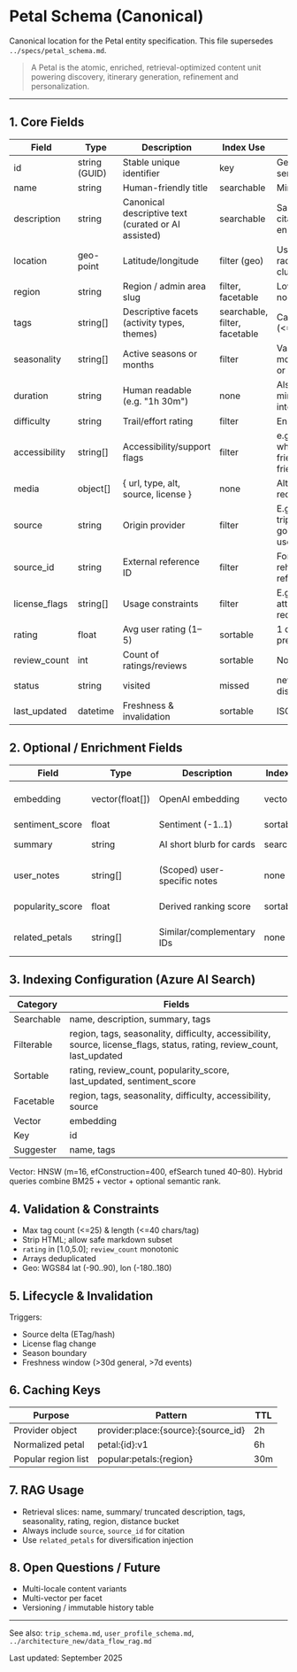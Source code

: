 # Petal Schema (Canonical)

Canonical location for the Petal entity specification. This file supersedes `../specs/petal_schema.md`.

> A Petal is the atomic, enriched, retrieval-optimized content unit powering discovery, itinerary generation, refinement and personalization.

---
## 1. Core Fields
| Field | Type | Description | Index Use | Notes |
|-------|------|-------------|-----------|-------|
| id | string (GUID) | Stable unique identifier | key | Generated server-side |
| name | string | Human-friendly title | searchable | Min length 3 |
| description | string | Canonical descriptive text (curated or AI assisted) | searchable | Sanitized & citation enriched |
| location | geo-point | Latitude/longitude | filter (geo) | Used for radius & clustering |
| region | string | Region / admin area slug | filter, facetable | Lowercased normalized |
| tags | string[] | Descriptive facets (activity types, themes) | searchable, filter, facetable | Capped (<=25) |
| seasonality | string[] | Active seasons or months | filter | Values: months ("jan") or seasons |
| duration | string | Human readable (e.g. "1h 30m") | none | Also parse to minutes int internally |
| difficulty | string | Trail/effort rating | filter | Enum: easy|moderate|hard (extensible) |
| accessibility | string[] | Accessibility/support flags | filter | e.g. wheelchair-friendly, pet-friendly |
| media | object[] | { url, type, alt, source, license } | none | Alt text required |
| source | string | Origin provider | filter | E.g. tripadvisor, google_places, user |
| source_id | string | External reference ID | filter | For rehydration / refresh |
| license_flags | string[] | Usage constraints | filter | E.g. no-cache, attribution-required |
| rating | float | Avg user rating (1–5) | sortable | 1 decimal precision |
| review_count | int | Count of ratings/reviews | sortable | Non-negative |
| status | string | visited|missed|newly-discovered | filter | User-specific overlays stored separately if personalized |
| last_updated | datetime | Freshness & invalidation | sortable | ISO 8601 UTC |

## 2. Optional / Enrichment Fields
| Field | Type | Description | Index Use | Notes |
|-------|------|-------------|-----------|-------|
| embedding | vector(float[]) | OpenAI embedding | vector | Dimension depends on model |
| sentiment_score | float | Sentiment (-1..1) | sortable | Nullable |
| summary | string | AI short blurb for cards | searchable | < 280 chars |
| user_notes | string[] | (Scoped) user-specific notes | none | Not indexed globally |
| popularity_score | float | Derived ranking score | sortable | Composite metric |
| related_petals | string[] | Similar/complementary IDs | none | Drives suggestion rails |

## 3. Indexing Configuration (Azure AI Search)
| Category | Fields |
|----------|--------|
| Searchable | name, description, summary, tags |
| Filterable | region, tags, seasonality, difficulty, accessibility, source, license_flags, status, rating, review_count, last_updated |
| Sortable | rating, review_count, popularity_score, last_updated, sentiment_score |
| Facetable | region, tags, seasonality, difficulty, accessibility, source |
| Vector | embedding |
| Key | id |
| Suggester | name, tags |

Vector: HNSW (m=16, efConstruction=400, efSearch tuned 40–80). Hybrid queries combine BM25 + vector + optional semantic rank.

## 4. Validation & Constraints
- Max tag count (<=25) & length (<=40 chars/tag)
- Strip HTML; allow safe markdown subset
- `rating` in [1.0,5.0]; `review_count` monotonic
- Arrays deduplicated
- Geo: WGS84 lat (-90..90), lon (-180..180)

## 5. Lifecycle & Invalidation
Triggers:
- Source delta (ETag/hash)
- License flag change
- Season boundary
- Freshness window (>30d general, >7d events)

## 6. Caching Keys
| Purpose | Pattern | TTL |
|---------|---------|-----|
| Provider object | provider:place:{source}:{source_id} | 2h |
| Normalized petal | petal:{id}:v1 | 6h |
| Popular region list | popular:petals:{region} | 30m |

## 7. RAG Usage
- Retrieval slices: name, summary/ truncated description, tags, seasonality, rating, region, distance bucket
- Always include `source`, `source_id` for citation
- Use `related_petals` for diversification injection

## 8. Open Questions / Future
- Multi-locale content variants
- Multi-vector per facet
- Versioning / immutable history table

---
See also: `trip_schema.md`, `user_profile_schema.md`, `../architecture_new/data_flow_rag.md`

Last updated: September 2025
